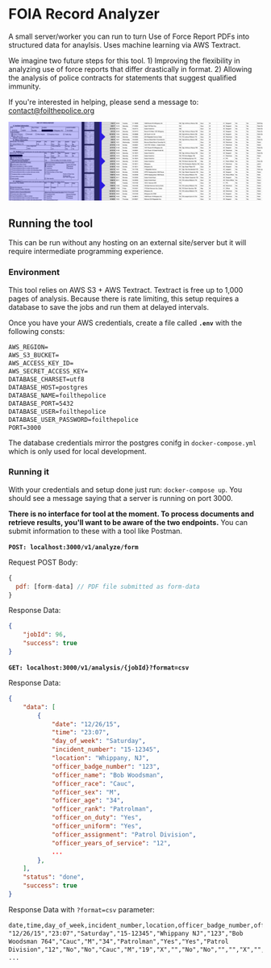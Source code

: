 # FOIA Record Analyzer

A small server/worker you can run to turn Use of Force Report PDFs into structured data for anaylsis. Uses machine learning via AWS Textract.

We imagine two future steps for this tool. 1) Improving the flexibility in analyzing use of force reports that differ drastically in format. 2) Allowing the analysis of police contracts for statements that suggest qualified immunity.

If you're interested in helping, please send a message to: contact@foilthepolice.org

![](./screenshot.png)

## Running the tool

This can be run without any hosting on an external site/server but it will require intermediate programming experience.

### Environment

This tool relies on AWS S3 + AWS Textract. Textract is free up to 1,000 pages of analysis. Because there is rate limiting, this setup requires a database to save the jobs and run them at delayed intervals.

Once you have your AWS credentials, create a file called **`.env`** with the following consts:

```
AWS_REGION=
AWS_S3_BUCKET=
AWS_ACCESS_KEY_ID=
AWS_SECRET_ACCESS_KEY=
DATABASE_CHARSET=utf8
DATABASE_HOST=postgres
DATABASE_NAME=foilthepolice
DATABASE_PORT=5432
DATABASE_USER=foilthepolice
DATABASE_USER_PASSWORD=foilthepolice
PORT=3000
```

The database credentials mirror the postgres conifg in `docker-compose.yml` which is only used for local development.

### Running it

With your credentials and setup done just run: `docker-compose up`. You should see a message saying that a server is running on port 3000.

**There is no interface for tool at the moment. To process documents and retrieve results, you'll want to be aware of the two endpoints.** You can submit information to these with a tool like Postman.

**`POST: localhost:3000/v1/analyze/form`**

Request POST Body:
```javascript
{
  pdf: [form-data] // PDF file submitted as form-data
}
```
Response Data:
```json
{
    "jobId": 96,
    "success": true
}
```

**`GET: localhost:3000/v1/analysis/{jobId}?format=csv`**

Response Data:
```json
{
    "data": [
        {
            "date": "12/26/15",
            "time": "23:07",
            "day_of_week": "Saturday",
            "incident_number": "15-12345",
            "location": "Whippany, NJ",
            "officer_badge_number": "123",
            "officer_name": "Bob Woodsman",
            "officer_race": "Cauc",
            "officer_sex": "M",
            "officer_age": "34",
            "officer_rank": "Patrolman",
            "officer_on_duty": "Yes",
            "officer_uniform": "Yes",
            "officer_assignment": "Patrol Division",
            "officer_years_of_service": "12",
            ...
        },
    ],
    "status": "done",
    "success": true
}
```
Response Data with `?format=csv` parameter:
```
date,time,day_of_week,incident_number,location,officer_badge_number,officer_name,officer_race,officer_sex,officer_age,officer_rank,officer_on_duty,officer_uniform,officer_assignment,officer_years_of_service,officer_injured,officer_killed,subject_race,subject_sex,subject_age,subject_under_influence,subject_unusual_conduct,subject_injured,subject_killed,subject_arrested,subject_charges,subject_actions_resisted_officer,subject_actions_threat_attack_physical,subject_actions_threat_attack_blunt,subject_actions_threat_attack_knife,subject_actions_threat_attack_vehicle,subject_actions_threat_attack_firearm,subject_actions_fired,subject_actions_other,incident_type_crime_in_progress,
"12/26/15","23:07","Saturday","15-12345","Whippany NJ","123","Bob Woodsman 764","Cauc","M","34","Patrolman","Yes","Yes","Patrol Division","12","No","No","Cauc","M","19","X","","No","No","","","X","","","","","","","","","X","","","","","X","","","","","","","","","0",""
...
```